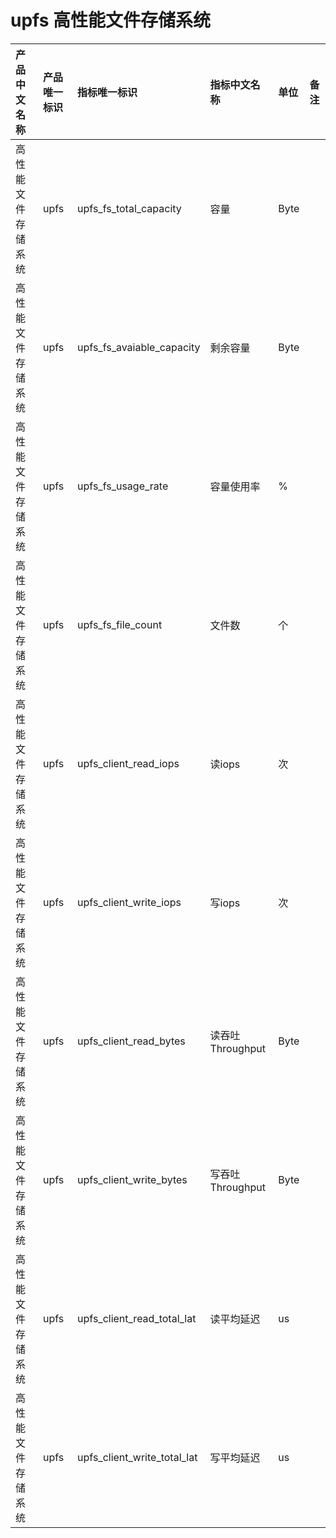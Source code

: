 # upfs 高性能文件存储系统

|产品中文名称|产品唯一标识|指标唯一标识|指标中文名称|单位|备注|
|:----|:----|:----|:----|:----|:----|
|高性能文件存储系统|upfs|upfs_fs_total_capacity|容量|Byte| |
|高性能文件存储系统|upfs|upfs_fs_avaiable_capacity|剩余容量|Byte| |
|高性能文件存储系统|upfs|upfs_fs_usage_rate|容量使用率|%| |
|高性能文件存储系统|upfs|upfs_fs_file_count|文件数|个| |
|高性能文件存储系统|upfs|upfs_client_read_iops|读iops|次| |
|高性能文件存储系统|upfs|upfs_client_write_iops|写iops|次| |
|高性能文件存储系统|upfs|upfs_client_read_bytes|读吞吐Throughput|Byte| |
|高性能文件存储系统|upfs|upfs_client_write_bytes|写吞吐Throughput|Byte| |
|高性能文件存储系统|upfs|upfs_client_read_total_lat|读平均延迟|us| |
|高性能文件存储系统|upfs|upfs_client_write_total_lat|写平均延迟|us| |
